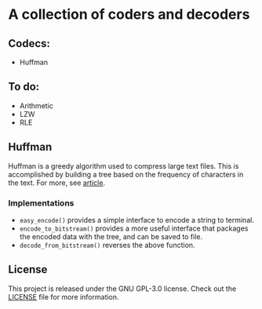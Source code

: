 # A collection of coders and decoders

## Codecs:

- Huffman

## To do:

- Arithmetic
- LZW
- RLE

## Huffman

Huffman is a greedy algorithm used to compress large text files. This is accomplished by building a tree based on the frequency of characters in the text. For more, see [article](https://en.wikipedia.org/wiki/Huffman_coding).

### Implementations
- `easy_encode()` provides a simple interface to encode a string to terminal.
- `encode_to_bitstream()` provides a more useful interface that packages the encoded data with the tree, and can be saved to file.
- `decode_from_bitstream()` reverses the above function.

## License

This project is released under the GNU GPL-3.0 license. Check out the [LICENSE](LICENSE) file for more information.